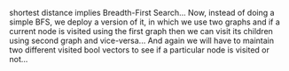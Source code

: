 shortest distance implies Breadth-First Search...
Now, instead of doing a simple BFS, we deploy a version of it, in which we use two graphs and if a current node is visited using the first graph then we can visit its children using second graph and vice-versa...
And again we will have to  maintain two different visited bool vectors to see if a particular node is visited or not...